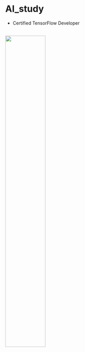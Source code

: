 # AI_study
- Certified TensorFlow Developer
<br>
<img src="https://user-images.githubusercontent.com/68317603/134675563-cc8ff557-4d30-4b09-a855-c24855383a98.png" width="50%">
